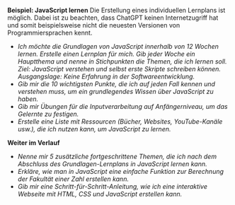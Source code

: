 **Beispiel: JavaScript lernen**
Die Erstellung eines individuellen Lernplans ist möglich. Dabei ist zu beachten, dass ChatGPT keinen Internetzugriff hat und somit beispielsweise nicht die neuesten Versionen von Programmiersprachen kennt.

- _Ich möchte die Grundlagen von JavaScript innerhalb von 12 Wochen lernen. Erstelle einen Lernplan für mich. Gib jeder Woche ein Hauptthema und nenne in Stichpunkten die Themen, die ich lernen soll. Ziel: JavaScript verstehen und selbst erste Skripte schreiben können. Ausgangslage: Keine Erfahrung in der Softwareentwicklung._
- _Gib mir die 10 wichtigsten Punkte, die ich auf jeden Fall kennen und verstehen muss, um ein grundlegendes Wissen über JavaScript zu haben._
- _Gib mir Übungen für die Inputverarbeitung auf Anfängerniveau, um das Gelernte zu festigen._
- _Erstelle eine Liste mit Ressourcen (Bücher, Websites, YouTube-Kanäle usw.), die ich nutzen kann, um JavaScript zu lernen._

**Weiter im Verlauf**
- _Nenne mir 5 zusätzliche fortgeschrittene Themen, die ich nach dem Abschluss des Grundlagen-Lernplans in JavaScript lernen kann._
- _Erkläre, wie man in JavaScript eine einfache Funktion zur Berechnung der Fakultät einer Zahl erstellen kann._
- _Gib mir eine Schritt-für-Schritt-Anleitung, wie ich eine interaktive Webseite mit HTML, CSS und JavaScript erstellen kann._